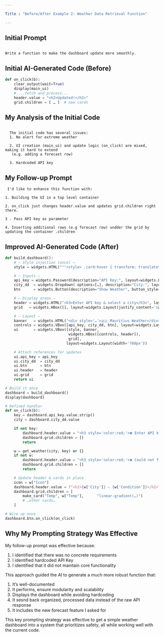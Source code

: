 ```yaml
---

Title : "Before/After Example 2: Weather Data Retrieval Function"

---
```


## Initial Prompt

```

Write a function to make the dashboard update more smoothly.

```

## Initial AI-Generated Code (Before)

```python
def on_click(b):
    clear_output(wait=True)
    display(main_ui)
    # ...fetch and process...
    header.value = "<h2>Updated!</h2>"
    grid.children = [ … ]  # new cards

```

## My Analysis of the Initial Code

```

  The initial code has several issues:
  1. No alert for extreme weather
 
  2. UI creation (main_ui) and update logic (on_click) are mixed, making it hard to extend 
   (e.g. adding a forecast row)

  3. Hardcoded API key

```

## My Follow-up Prompt

```
 I'd like to enhance this function with:

1. Building the UI in a top level container
   
2. on_click just changes header.value and updates grid.children right there.
 
3 . Pass API key as parameter
   
4. Inserting additional rows (e.g forecast row) undder the grid by updating the container .children

```

## Improved AI-Generated Code (After)

```python
def build_dashboard():
    # — Style injection (once) —
    style = widgets.HTML("""<style> .card:hover { transform: translateY(-6px) scale(1.02); } </style>""")

    # — Inputs —
    api_key = widgets.Password(description="API Key:", layout=widgets.Layout(width='340px'))
    city_dd  = widgets.Dropdown( options=[…], description="City:", layout=widgets.Layout(width='340px'))
    btn      = widgets.Button(description="Show Weather", button_style='info', layout=widgets.Layout(width='160px'))

    # — Display areas —
    header = widgets.HTML("<h3>Enter API key & select a city</h3>", layout=widgets.Layout(padding='8px'))
    grid   = widgets.HBox([], layout=widgets.Layout(justify_content='space-around', padding='12px'))

    # — Layout —
    banner   = widgets.HTML("<div style='…'>🇲🇺 Mauritius Weather</div>")
    controls = widgets.VBox([api_key, city_dd, btn], layout=widgets.Layout(padding='10px', border='1px solid #ddd'))
    ui       = widgets.VBox([style, banner,
                             widgets.HBox([controls, header]),
                             grid],
                            layout=widgets.Layout(width='760px'))

    # Attach references for updates
    ui.api_key = api_key
    ui.city_dd  = city_dd
    ui.btn      = btn
    ui.header   = header
    ui.grid     = grid
    return ui

# Build it once
dashboard = build_dashboard()
display(dashboard)

# Refined handler
def on_click(b):
    key = dashboard.api_key.value.strip()
    city = dashboard.city_dd.value

    if not key:
        dashboard.header.value = "<h3 style='color:red;'>❌ Enter API key!</h3>"
        dashboard.grid.children = []
        return

    w = get_weather(city, key) or {}
    if not w:
        dashboard.header.value = "<h3 style='color:red;'>❌ Could not fetch weather</h3>"
        dashboard.grid.children = []
        return

    # Update header & cards in place
    icon = w["Icon"]
    dashboard.header.value = f"<h2>{w['City']} — {w['Condition']}</h2>"
    dashboard.grid.children = [
        make_card("Temp", w["Temp"],      "linear-gradient(…)")
        # …other cards…
    ]

# Wire up once
dashboard.btn.on_click(on_click)

```

   
    
  ## Why My Prompting Strategy Was Effective
  
  My follow-up prompt was effective because:
  1. I identified that there was no concrete requirements
  2. I identified hardcoded API Key
  3. I identified that it did not maintain core functionality

This approach guided the AI to generate a much more robust function that:
1. It’s well-documented
2.  It performs, ensure modularity and scalability 
3. Displays the dashboard while avoiding hardcoding
4. It sesnd back organized, processed data instead of the raw API response
5. It includes the new forecast feature I asked for

This key prompting strategy was effective to get a simple weather dashboard into a system that prioritizes safety, all while working well with the current code.
